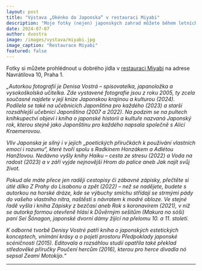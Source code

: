 ```yaml
---
layout: post
title: "Výstava „Okénko do Japonska“ v restauraci Miyabi"
description: "Moje fotky (nejen) japonských zahrad můžete během letních měsíců vidět v restauraci Miyabi."
date: 2024-07-07
author: dvostra
image: /images/vystava/miyabi.jpg
image_caption: "Restaurace Miyabi"
featured: false
---
```


Fotky si můžete prohlédnout u dobrého jídla v [restauraci Miyabi](https://www.miyabi.cz) na adrese Navrátilova 10, Praha 1.

_„Autorkou fotografií je Denisa Vostrá – spisovatelka, japanoložka a vysokoškolská učitelka. Zde vystavené fotografie jsou z roku 2005, ty zcela současné najdete v její knize Japonskou krajinou a kulturou (2024). Podílela se také na učebnicích Japonština pro každého (2023) a starší rozsáhlejší učebnici Japonština (2007 a 2022). Na podzim se na pultech knihkupectví objeví i kniha o japonské historii a kultuře nazvaná Japonský rok, kterou stejně jako Japonštinu pro každého napsala společně s Alicí Kraemerovou._

_Vliv Japonska je silný i v jejích „poetických příručkách k používání vlastních emocí i rozumu“, které tvoří spolu s Radkinem Honzákem a Adlétou Hanžlovou. Nedávno vyšly knihy Haiku – cesta ze stresu (2022) a Voda na radost (2023) a v září vyjde nejnovější Hrom do palice aneb Jak najít svůj život._

_Pokud ale máte přece jen raději cestopisy či zábavné zápisky, přečtěte si útlé dílko Z Prahy do Lisabonu a zpět (2022) – než se nadějete, budete s autorkou na horské dráze, kde se výbuchy smíchu střídají se strmými pády do vašeho vlastního nitra, naštěstí s návratem k modré obloze. Ve stejné řadě vyšla i kniha Zápisky z bezčasí aneb Rok s koronavirem (2021), v níž se autorka formou otevřeně hlásí k  Důvěrným sešitům (Makura no sóši) paní Sei Šónagon, japonské dvorní dámy žijící na přelomu 10. a 11. století._

_K odborné tvorbě Denisy Vostré patří kniha o japonských estetických konceptech, vnímání krásy a o pojetí prostoru Předpoklady japonské scéničnosti (2015). Editovala a rozsáhlou studií opatřila také překlad středověké příručky Poučení hercům (2016), kterou pro herce divadla nó sepsal Zeami Motokijo.“_

---

<!---
Vyměň [NÁZEV ČLÁNKU] za název článku, odstraň hranaté závorky. U ostatních polí obdobně.
Pokud chceš vytvořit doporučený příspěvek, který se zobrazí na hlavní stránce nahoře, změň "false" na "true" v řádku "featured".
Obrázek vlož do složky images (ve složce web-dvostra, kterou máš připnutou na lištu ve Finderu).
Změň jméno souboru na titulek článku (nebo kratší formu) — to je adresa, které se bude zobrazovat v prohlížeči. Nech tam datum a spojovník za datem, titulek piš bez diakritiky, malými a se spojovníky místo mezer. Neodstraň koncovku .md.
Až bude článek napsaný, ulož soubor a znova načti stránku v prohlížeči, která se ti automaticky otevřela (tvoje stránky, spuštěné na tvém počítači, aby sis je mohla zkontrolovat, než je pošleš do světa.
Pokud jsi takto s článkem spokojená, v aplikaci GitHub (která se taky automaticky spustila, ikona fialové kočky ve spodní liště s aplikacemi):
	1. Do políčka "Summary" napiš, co jsi právě vytvořila nebo změnila (např. "Přidání článku o Vodě na radost")
	2. Stiskni modré tlačítko vlevo dole "Commit to master"
	3. Stiskni tlačítko v horní liště "Push origin" a počkej, než to doběhne. Do 5 minut by se změny měly objevit online.
	4. Zavři GitHub (fialové zvíře v liště s aplikacemi - pravé tlačítko na ikonu > Quit
	5. Zavři TextEdit
	6. Zavři Terminal. Zeptá se tě, jestli si jsi jistá. Odpal to tlačítkem "Terminate"
	7. Zavři tab v prohlížeči, kde se ti ukazovala webovka na tvém počítači (127.0.0.1...).

Nápověda k formátování (Markdown): https://www.edgering.org/markdown/
-->
